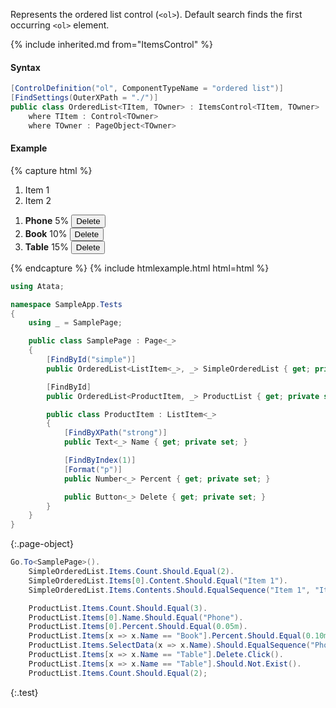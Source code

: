 Represents the ordered list control (`<ol>`). Default search finds the first occurring `<ol>` element.

{% include inherited.md from="ItemsControl" %}

#### Syntax

```cs
[ControlDefinition("ol", ComponentTypeName = "ordered list")]
[FindSettings(OuterXPath = "./")]
public class OrderedList<TItem, TOwner> : ItemsControl<TItem, TOwner>
    where TItem : Control<TOwner>
    where TOwner : PageObject<TOwner>
```

#### Example

{% capture html %}
<div>
    <ol id="simple">
        <li>Item 1</li>
        <li>Item 2</li>
    </ol>
    <ol id="product-list">
        <li>
            <strong>Phone</strong>
            <span>5%</span>
            <button>Delete</button>
        </li>
        <li>
            <strong>Book</strong>
            <span>10%</span>
            <button>Delete</button>
        </li>
        <li>
            <strong>Table</strong>
            <span>15%</span>
            <button>Delete</button>
        </li>
    </ol>
</div>
{% endcapture %}
{% include htmlexample.html html=html %}

```cs
using Atata;

namespace SampleApp.Tests
{
    using _ = SamplePage;

    public class SamplePage : Page<_>
    {
        [FindById("simple")]
        public OrderedList<ListItem<_>, _> SimpleOrderedList { get; private set; }

        [FindById]
        public OrderedList<ProductItem, _> ProductList { get; private set; }

        public class ProductItem : ListItem<_>
        {
            [FindByXPath("strong")]
            public Text<_> Name { get; private set; }

            [FindByIndex(1)]
            [Format("p")]
            public Number<_> Percent { get; private set; }

            public Button<_> Delete { get; private set; }
        }
    }
}
```
{:.page-object}

```cs
Go.To<SamplePage>().
    SimpleOrderedList.Items.Count.Should.Equal(2).
    SimpleOrderedList.Items[0].Content.Should.Equal("Item 1").
    SimpleOrderedList.Items.Contents.Should.EqualSequence("Item 1", "Item 2").

    ProductList.Items.Count.Should.Equal(3).
    ProductList.Items[0].Name.Should.Equal("Phone").
    ProductList.Items[0].Percent.Should.Equal(0.05m).
    ProductList.Items[x => x.Name == "Book"].Percent.Should.Equal(0.10m).
    ProductList.Items.SelectData(x => x.Name).Should.EqualSequence("Phone", "Book", "Table").
    ProductList.Items[x => x.Name == "Table"].Delete.Click().
    ProductList.Items[x => x.Name == "Table"].Should.Not.Exist().
    ProductList.Items.Count.Should.Equal(2);
```
{:.test}